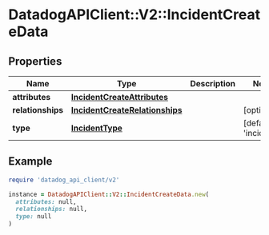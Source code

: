 # DatadogAPIClient::V2::IncidentCreateData

## Properties

| Name | Type | Description | Notes |
| ---- | ---- | ----------- | ----- |
| **attributes** | [**IncidentCreateAttributes**](IncidentCreateAttributes.md) |  |  |
| **relationships** | [**IncidentCreateRelationships**](IncidentCreateRelationships.md) |  | [optional] |
| **type** | [**IncidentType**](IncidentType.md) |  | [default to &#39;incidents&#39;] |

## Example

```ruby
require 'datadog_api_client/v2'

instance = DatadogAPIClient::V2::IncidentCreateData.new(
  attributes: null,
  relationships: null,
  type: null
)
```

